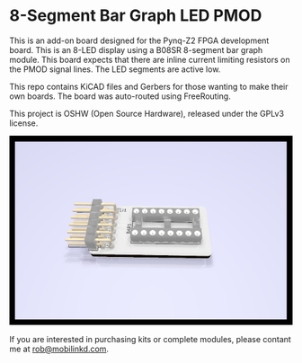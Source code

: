 # 8-Segment Bar Graph LED PMOD

This is an add-on board designed for the Pynq-Z2 FPGA development board.
This is an 8-LED display using a B08SR 8-segment bar graph module. This board
expects that there are inline current limiting resistors on the PMOD signal
lines.  The LED segments are active low.

This repo contains KiCAD files and Gerbers for those wanting to make their
own boards.  The board was auto-routed using FreeRouting.

This project is OSHW (Open Source Hardware), released under the GPLv3 license.

![8_led_pmod.png](8_led_pmod.png)

If you are interested in purchasing kits or complete modules, please contant
me at rob@mobilinkd.com.


